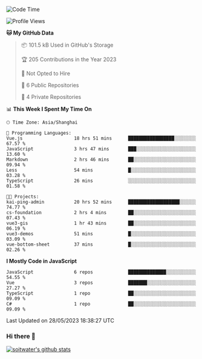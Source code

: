 <!--START_SECTION:waka-->
![Code Time](http://img.shields.io/badge/Code%20Time-2%2C044%20hrs%209%20mins-blue)

![Profile Views](http://img.shields.io/badge/Profile%20Views-43-blue)

**🐱 My GitHub Data** 

> 📦 101.5 kB Used in GitHub's Storage 
 > 
> 🏆 205 Contributions in the Year 2023
 > 
> 🚫 Not Opted to Hire
 > 
> 📜 6 Public Repositories 
 > 
> 🔑 4 Private Repositories 
 > 
📊 **This Week I Spent My Time On** 

```text
🕑︎ Time Zone: Asia/Shanghai

💬 Programming Languages: 
Vue.js                   18 hrs 51 mins      █████████████████░░░░░░░░   67.57 % 
JavaScript               3 hrs 47 mins       ███░░░░░░░░░░░░░░░░░░░░░░   13.60 % 
Markdown                 2 hrs 46 mins       ██░░░░░░░░░░░░░░░░░░░░░░░   09.94 % 
Less                     54 mins             █░░░░░░░░░░░░░░░░░░░░░░░░   03.28 % 
TypeScript               26 mins             ░░░░░░░░░░░░░░░░░░░░░░░░░   01.58 % 

🐱‍💻 Projects: 
kai-ping-admin           20 hrs 52 mins      ███████████████████░░░░░░   74.77 % 
cs-foundation            2 hrs 4 mins        ██░░░░░░░░░░░░░░░░░░░░░░░   07.43 % 
vue3-gis                 1 hr 43 mins        ██░░░░░░░░░░░░░░░░░░░░░░░   06.19 % 
vue3-demos               51 mins             █░░░░░░░░░░░░░░░░░░░░░░░░   03.09 % 
vue-bottom-sheet         37 mins             █░░░░░░░░░░░░░░░░░░░░░░░░   02.26 % 
```

**I Mostly Code in JavaScript** 

```text
JavaScript               6 repos             ██████████████░░░░░░░░░░░   54.55 % 
Vue                      3 repos             ███████░░░░░░░░░░░░░░░░░░   27.27 % 
TypeScript               1 repo              ██░░░░░░░░░░░░░░░░░░░░░░░   09.09 % 
C#                       1 repo              ██░░░░░░░░░░░░░░░░░░░░░░░   09.09 % 
```




 Last Updated on 28/05/2023 18:38:27 UTC
<!--END_SECTION:waka-->

### Hi there 👋
[![soitwater's github stats](https://github-readme-stats.vercel.app/api?username=soitwater)](https://github.com/soitwater/github-readme-stats)
